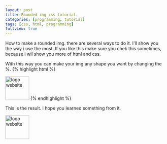 ```yaml
---
layout: post
title: Rounded img css tutorial.
categories: [programming, tutorial]
tags: [css, html, programming]
fullview: true
---
```


How to make a rounded img. there are several ways to do it. I'll show you the way i use the most. If you like this make sure you chek this sometimes, 
because i wil show you more of html and css.

With this way you can make your img any shape you want by changing the %.
{% highlight html %}
<body>
 <style>
  
  img.circular--square{
            border-top-left-radius: 50% 50%;
            border-top-right-radius: 50% 50%;
            border-bottom-right-radius: 50% 50%;
            border-bottom-left-radius: 50% 50%;
            }
 
  </style>
    <img src="css-tutorial" alt="logo website" class="circular--square" style="width:75px">
  </body>
{% endhighlight %}


This is the result. I hope you learned something from it.

<body>
 <style>
  
  img.circular--square{
            border-top-left-radius: 50% 50%;
            border-top-right-radius: 50% 50%;
            border-bottom-right-radius: 50% 50%;
            border-bottom-left-radius: 50% 50%;
            }
 
  </style>
    <img src="//www.gravatar.com/avatar/4117c229240eddd48e095bc90a0d955f?s=150" alt="logo website" class="circular--square" style="width:75px">
  </body>
